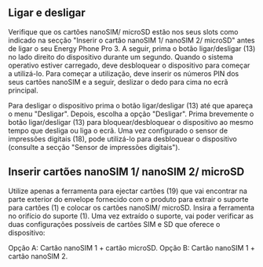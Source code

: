 ## Ligar e desligar

Verifique que os cartões nanoSIM/ microSD estão nos seus slots como indicado na secção "Inserir o cartão nanoSIM 1/ nanoSIM 2/ microSD" antes de ligar o seu Energy Phone Pro 3. A seguir, prima o botão ligar/desligar (13) no lado direito do dispositivo durante um segundo.  Quando o sistema operativo estiver carregado, deve desbloquear o dispositivo para começar a utilizá-lo. Para começar a utilização, deve inserir os números PIN dos seus cartões nanoSIM e a seguir, deslizar o dedo para cima no ecrã principal.

Para desligar o dispositivo prima o botão ligar/desligar (13) até que apareça o menu "Desligar". Depois, escolha a opção "Desligar". Prima brevemente o botão ligar/desligar (13) para bloquear/desbloquear o dispositivo ao mesmo tempo que desliga ou liga o ecrã. Uma vez configurado o sensor de impressões digitais (18), pode utilizá-lo para desbloquear o dispositivo (consulte a secção "Sensor de impressões digitais").


## Inserir cartões nanoSIM 1/ nanoSIM 2/ microSD

Utilize apenas a ferramenta para ejectar cartões (19) que vai encontrar na parte exterior do envelope fornecido com o produto para extrair o suporte para cartões (1) e colocar os cartões nanoSIM/ microSD. Insira a ferramenta no orifício do suporte (1). Uma vez extraído o suporte, vai poder verificar as duas configurações possíveis de cartões SIM e SD que oferece o dispositivo:

Opção A: Cartão nanoSIM 1 + cartão microSD.
Opção B: Cartão nanoSIM 1 + cartão nanoSIM 2.
